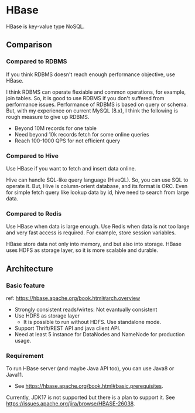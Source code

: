 # HBase

HBase is key-value type NoSQL.

## Comparison

### Compared to RDBMS

If you think RDBMS doesn't reach enough performance objective, use HBase.

I think RDBMS can operate flexiable and common operations, for example, join tables.
So, it is good to use RDBMS if you don't suffered from performance issues.
Performance of RDBMS is based on query or schema.
But, with my experience on current MySQL (8.x), I think the following is rough measure to give up RDBMS.
- Beyond 10M records for one table
- Need beyond 10k records fetch for some online queries
- Reach 100-1000 QPS for not efficient query


### Compared to Hive

Use HBase if you want to fetch and insert data online.

Hive can handle SQL-like query language (HiveQL). So, you can use SQL to operate it.
But, Hive is column-orient database, and its format is ORC.
Even for simple fetch query like lookup data by id, hive need to search from large data.

### Compared to Redis

Use HBase when data is large enough.
Use Redis when data is not too large and very fast access is required. 
For example, store session variables.

HBase store data not only into memory, and but also into storage.
HBase uses HDFS as storage layer, so it is more scalable and durable.


## Architecture

### Basic feature

ref: https://hbase.apache.org/book.html#arch.overview

- Strongly consistent reads/wirtes: Not evantually consistent
- Use HDFS as storage layer
  - It is possible to run without HDFS. Use standalone mode.  
- Support Thrift/REST API and java client API.
- Need at least 5 instance for DataNodes and NameNode for production usage.

### Requirement

To run HBase server (and maybe Java API too),
you can use Java8 or Java11.
- See https://hbase.apache.org/book.html#basic.prerequisites.

Currently, JDK17 is not supported but there is a plan to support it.
See https://issues.apache.org/jira/browse/HBASE-26038.

### 